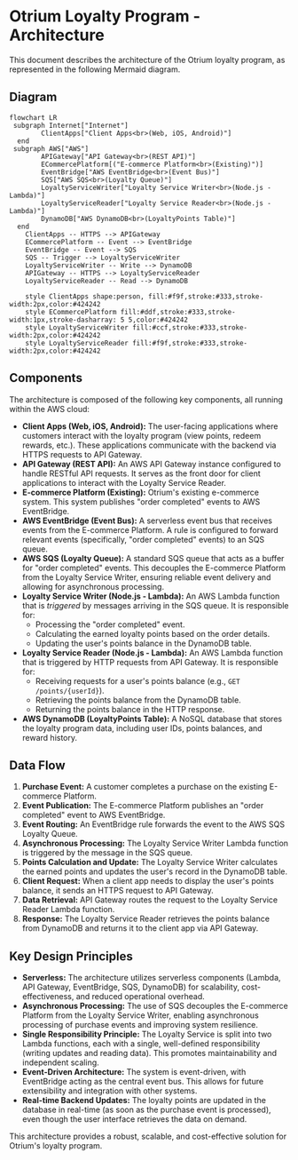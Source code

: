 # Otrium Loyalty Program - Architecture

This document describes the architecture of the Otrium loyalty program, as represented in the following Mermaid diagram.

## Diagram

```mermaid
flowchart LR
 subgraph Internet["Internet"]
        ClientApps["Client Apps<br>(Web, iOS, Android)"]
  end
 subgraph AWS["AWS"]
        APIGateway["API Gateway<br>(REST API)"]
        ECommercePlatform[("E-commerce Platform<br>(Existing)")]
        EventBridge["AWS EventBridge<br>(Event Bus)"]
        SQS["AWS SQS<br>(Loyalty Queue)"]
        LoyaltyServiceWriter["Loyalty Service Writer<br>(Node.js - Lambda)"]
        LoyaltyServiceReader["Loyalty Service Reader<br>(Node.js - Lambda)"]
        DynamoDB["AWS DynamoDB<br>(LoyaltyPoints Table)"]
  end
    ClientApps -- HTTPS --> APIGateway
    ECommercePlatform -- Event --> EventBridge
    EventBridge -- Event --> SQS
    SQS -- Trigger --> LoyaltyServiceWriter
    LoyaltyServiceWriter -- Write --> DynamoDB
    APIGateway -- HTTPS --> LoyaltyServiceReader
    LoyaltyServiceReader -- Read --> DynamoDB

    style ClientApps shape:person, fill:#f9f,stroke:#333,stroke-width:2px,color:#424242
    style ECommercePlatform fill:#ddf,stroke:#333,stroke-width:1px,stroke-dasharray: 5 5,color:#424242
    style LoyaltyServiceWriter fill:#ccf,stroke:#333,stroke-width:2px,color:#424242
    style LoyaltyServiceReader fill:#f9f,stroke:#333,stroke-width:2px,color:#424242
```

## Components

The architecture is composed of the following key components, all running within the AWS cloud:

- **Client Apps (Web, iOS, Android):** The user-facing applications where customers interact with the loyalty program (view points, redeem rewards, etc.). These applications communicate with the backend via HTTPS requests to API Gateway.
- **API Gateway (REST API):** An AWS API Gateway instance configured to handle RESTful API requests. It serves as the front door for client applications to interact with the Loyalty Service Reader.
- **E-commerce Platform (Existing):** Otrium's existing e-commerce system. This system publishes "order completed" events to AWS EventBridge.
- **AWS EventBridge (Event Bus):** A serverless event bus that receives events from the E-commerce Platform. A rule is configured to forward relevant events (specifically, "order completed" events) to an SQS queue.
- **AWS SQS (Loyalty Queue):** A standard SQS queue that acts as a buffer for "order completed" events. This decouples the E-commerce Platform from the Loyalty Service Writer, ensuring reliable event delivery and allowing for asynchronous processing.
- **Loyalty Service Writer (Node.js - Lambda):** An AWS Lambda function that is _triggered_ by messages arriving in the SQS queue. It is responsible for:
  - Processing the "order completed" event.
  - Calculating the earned loyalty points based on the order details.
  - Updating the user's points balance in the DynamoDB table.
- **Loyalty Service Reader (Node.js - Lambda):** An AWS Lambda function that is triggered by HTTP requests from API Gateway. It is responsible for:
  - Receiving requests for a user's points balance (e.g., `GET /points/{userId}`).
  - Retrieving the points balance from the DynamoDB table.
  - Returning the points balance in the HTTP response.
- **AWS DynamoDB (LoyaltyPoints Table):** A NoSQL database that stores the loyalty program data, including user IDs, points balances, and reward history.

## Data Flow

1.  **Purchase Event:** A customer completes a purchase on the existing E-commerce Platform.
2.  **Event Publication:** The E-commerce Platform publishes an "order completed" event to AWS EventBridge.
3.  **Event Routing:** An EventBridge rule forwards the event to the AWS SQS Loyalty Queue.
4.  **Asynchronous Processing:** The Loyalty Service Writer Lambda function is triggered by the message in the SQS queue.
5.  **Points Calculation and Update:** The Loyalty Service Writer calculates the earned points and updates the user's record in the DynamoDB table.
6.  **Client Request:** When a client app needs to display the user's points balance, it sends an HTTPS request to API Gateway.
7.  **Data Retrieval:** API Gateway routes the request to the Loyalty Service Reader Lambda function.
8.  **Response:** The Loyalty Service Reader retrieves the points balance from DynamoDB and returns it to the client app via API Gateway.

## Key Design Principles

- **Serverless:** The architecture utilizes serverless components (Lambda, API Gateway, EventBridge, SQS, DynamoDB) for scalability, cost-effectiveness, and reduced operational overhead.
- **Asynchronous Processing:** The use of SQS decouples the E-commerce Platform from the Loyalty Service Writer, enabling asynchronous processing of purchase events and improving system resilience.
- **Single Responsibility Principle:** The Loyalty Service is split into two Lambda functions, each with a single, well-defined responsibility (writing updates and reading data). This promotes maintainability and independent scaling.
- **Event-Driven Architecture:** The system is event-driven, with EventBridge acting as the central event bus. This allows for future extensibility and integration with other systems.
- **Real-time Backend Updates:** The loyalty points are updated in the database in real-time (as soon as the purchase event is processed), even though the user interface retrieves the data on demand.

This architecture provides a robust, scalable, and cost-effective solution for Otrium's loyalty program.
